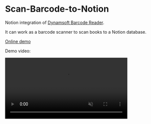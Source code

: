 # Scan-Barcode-to-Notion

Notion integration of [Dynamsoft Barcode Reader](https://www.dynamsoft.com/barcode-reader/overview/).

It can work as a barcode scanner to scan books to a Notion database.

[Online demo](https://notion-barcode-scanner.azurewebsites.net/)

Demo video:

<video src="https://user-images.githubusercontent.com/5462205/231373688-a68a87f8-3b17-41c1-8465-59135e740496.mp4" data-canonical-src="https://user-images.githubusercontent.com/5462205/231373688-a68a87f8-3b17-41c1-8465-59135e740496.mp4" controls="controls" muted="muted" class="d-block rounded-bottom-2 border-top width-fit" style="max-height:640px; min-height: 200px"></video>

